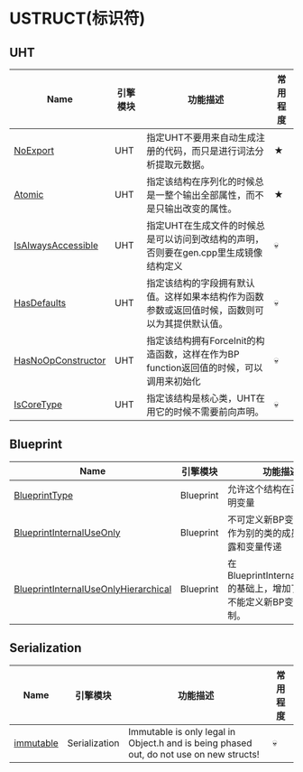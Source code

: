 # USTRUCT(标识符)

 ## UHT

| Name                                                         | 引擎模块      | 功能描述                                                     | 常用程度 |
| ------------------------------------------------------------ | ------------- | ------------------------------------------------------------ | -------- |
| [NoExport](#Specifier_USTRUCT_UHT_NoExport)                 | UHT           | 指定UHT不要用来自动生成注册的代码，而只是进行词法分析提取元数据。 | ★        |
| [Atomic](#Specifier_USTRUCT_UHT_Atomic)                       | UHT           | 指定该结构在序列化的时候总是一整个输出全部属性，而不是只输出改变的属性。 | ★        |
| [IsAlwaysAccessible](#Specifier_USTRUCT_UHT_IsAlwaysAccessible)      | UHT           | 指定UHT在生成文件的时候总是可以访问到改结构的声明，否则要在gen.cpp里生成镜像结构定义 | 💀        |
| [HasDefaults](#Specifier_USTRUCT_UHT_HasDefaults)                    | UHT           | 指定该结构的字段拥有默认值。这样如果本结构作为函数参数或返回值时候，函数则可以为其提供默认值。 | 💀        |
| [HasNoOpConstructor](#Specifier_USTRUCT_UHT_HasNoOpConstructor)      | UHT           | 指定该结构拥有ForceInit的构造函数，这样在作为BP function返回值的时候，可以调用来初始化 | 💀        |
| [IsCoreType](#Specifier_USTRUCT_UHT_IsCoreType)                      | UHT           | 指定该结构是核心类，UHT在用它的时候不需要前向声明。          | 💀        |


 ## Blueprint

| Name                                                         | 引擎模块      | 功能描述                                                     | 常用程度 |
| ------------------------------------------------------------ | ------------- | ------------------------------------------------------------ | -------- |
| [BlueprintType](#Specifier_USTRUCT_Blueprint_BlueprintType) | Blueprint     | 允许这个结构在蓝图中声明变量                                 | ★★★★★    |
| [BlueprintInternalUseOnly](#Specifier_USTRUCT_Blueprint_BlueprintInternalUseOnly) | Blueprint     | 不可定义新BP变量，但可作为别的类的成员变量暴露和变量传递     | ★★       |
| [BlueprintInternalUseOnlyHierarchical](#Specifier_USTRUCT_Blueprint_BlueprintInternalUseOnlyHierarchical) | Blueprint     | 在BlueprintInternalUseOnly的基础上，增加了子类也不能定义新BP变量的限制。 | ★        |


 ## Serialization

| Name                                                         | 引擎模块      | 功能描述                                                     | 常用程度 |
| ------------------------------------------------------------ | ------------- | ------------------------------------------------------------ | -------- |
| [immutable](#Specifier_USTRUCT_Serialization_immutable)              | Serialization | Immutable is only legal in Object.h and is being phased out, do not use on new structs! | 💀        |
